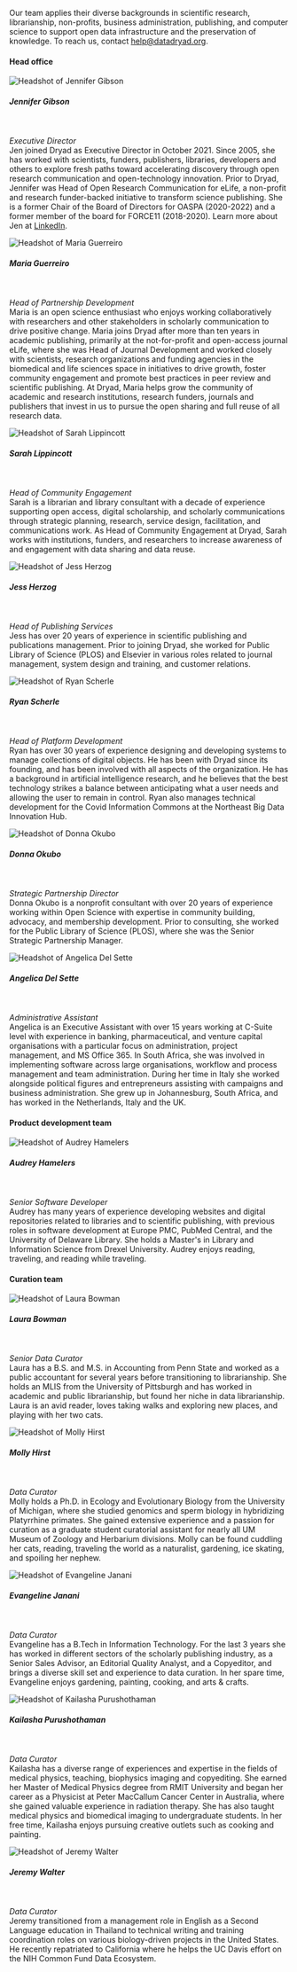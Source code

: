 <p>Our team applies their diverse backgrounds in scientific research, librarianship, non-profits, business administration, publishing, and computer science to support open data infrastructure and the preservation of knowledge. To reach us, contact <a href=mailto:help@datadryad.org>help@datadryad.org</a>.</p>

<h4>Head office</h4>
<div class="about-bios">
<div class="bio">
  <img src="/images/jgibson.jpeg" alt="Headshot of Jennifer Gibson">
  <h5>Jennifer Gibson</h5><br/>
  <p><em>Executive Director</em><br/>
  Jen joined Dryad as Executive Director in October 2021. Since 2005, she has
  worked with scientists, funders, publishers, libraries, developers and others
  to explore fresh paths toward accelerating discovery through open research
  communication and open-technology innovation. Prior to Dryad, Jennifer was
  Head of Open Research Communication for eLife, a non-profit and research
  funder-backed initiative to transform science publishing. She is a former Chair of the
  Board of Directors for OASPA (2020-2022) and a former member of the board for
  FORCE11 (2018-2020). Learn more about Jen at
  <a href="https://www.linkedin.com/in/jmclenna/" target="_blank">LinkedIn</a>.
  </p>
</div>
<div class="bio">
  <img src="/images/maria.jpg" alt="Headshot of Maria Guerreiro">
  <h5>Maria Guerreiro</h5><br/>
  <p><em>Head of Partnership Development</em><br/>
  Maria is an open science enthusiast who enjoys working collaboratively with researchers and other stakeholders in scholarly communication to drive positive change. Maria joins Dryad after more than ten years in academic publishing, primarily at the not-for-profit and open-access journal eLife, where she was Head of Journal Development and worked closely with scientists, research organizations and funding agencies in the biomedical and life sciences space in initiatives to drive growth, foster community engagement and promote best practices in peer review and scientific publishing. At Dryad, Maria helps grow the community of academic and research institutions, research funders, journals and publishers that invest in us to pursue the open sharing and full reuse of all research data.
  </p>
</div>
<div class="bio">
  <img src="/images/sarah.jpg" alt="Headshot of Sarah Lippincott">
  <h5>Sarah Lippincott</h5><br/>
  <p><em>Head of Community Engagement</em><br/>
  Sarah is a librarian and library consultant with a decade of experience supporting open access, digital scholarship, and scholarly communications through strategic planning, research, service design, facilitation, and communications work. As Head of Community Engagement at Dryad, Sarah works with institutions, funders, and researchers to increase awareness of and engagement with data sharing and data reuse.
</p>
</div>
<div class="bio">
  <img src="/images/JHerzog.jpg" alt="Headshot of Jess Herzog">
  <h5>Jess Herzog</h5><br/>
  <p><em>Head of Publishing Services</em><br/>
  Jess has over 20 years of experience in scientific publishing and publications management. Prior to joining Dryad, she worked for Public Library of Science (PLOS) and Elsevier in various roles related to journal management, system design and training, and customer relations.</p>
</div>
<div class="bio">
  <img src="/images/rscherle.jpg" alt="Headshot of Ryan Scherle">
  <h5>Ryan Scherle</h5><br/>
  <p><em>Head of Platform Development</em><br/>
  Ryan has over 30 years of experience designing and developing systems to manage collections of digital objects. He has been with Dryad since its founding, and has been involved with all aspects of the organization. He has a background in artificial intelligence research, and he believes that the best technology strikes a balance between anticipating what a user needs and allowing the user to remain in control. Ryan also manages technical development for the Covid Information Commons at the Northeast Big Data Innovation Hub. 
</p>
</div>
<div class="bio">
  <img src="/images/okubo.jpg" alt="Headshot of Donna Okubo">
  <h5>Donna Okubo</h5><br/>
  <p><em>Strategic Partnership Director</em><br/>
  Donna Okubo is a nonprofit consultant with over 20 years of experience working within Open Science with expertise in community building, advocacy, and membership development. Prior to consulting, she worked for the Public Library of Science (PLOS), where she was the Senior Strategic Partnership Manager.</p>
</div>
<div class="bio">
  <img src="/images/angelica.jpg" alt="Headshot of Angelica Del Sette">
  <h5>Angelica Del Sette</h5><br/>
  <p><em>Administrative Assistant</em><br/>
  Angelica is an Executive Assistant with over 15 years working at C-Suite level with experience in banking, pharmaceutical, and venture capital organisations with a particular focus on administration, project management, and MS Office 365. In South Africa, she was involved in implementing software across large organisations, workflow and process management and team administration. During her time in Italy she worked alongside political figures and entrepreneurs assisting with campaigns and business administration. She grew up in Johannesburg, South Africa, and has worked in the Netherlands, Italy and the UK.</p>
</div>
</div>

#### Product development team

<div class="about-bios">
<div class="bio">
  <img src="/images/audrey.jpg" alt="Headshot of Audrey Hamelers">
  <h5>Audrey Hamelers</h5><br/>
  <p><em>Senior Software Developer</em><br/>
  Audrey has many years of experience developing websites and digital repositories related to libraries and to scientific publishing, with previous roles in software development at Europe PMC, PubMed Central, and the University of Delaware Library. She holds a Master's in Library and Information Science from Drexel University. Audrey enjoys reading, traveling, and reading while traveling.
  </p>
</div>
</div>

#### Curation team

<div class="about-bios">
<div class="bio">
  <img src="/images/laura.jpg" alt="Headshot of Laura Bowman">
  <h5>Laura Bowman</h5><br/>
  <p><em>Senior Data Curator</em><br/>
  Laura has a B.S. and M.S. in Accounting from Penn State and worked as a public accountant for several years before transitioning to librarianship. She holds an MLIS from the University of Pittsburgh and has worked in academic and public librarianship, but found her niche in data librarianship. Laura is an avid reader, loves taking walks and exploring new places, and playing with her two cats.
  </p>
</div>
<div class="bio">
  <img src="/images/mollyhirst.jpg" alt="Headshot of Molly Hirst">
  <h5>Molly Hirst</h5><br/>
  <p><em>Data Curator</em><br/>
  Molly holds a Ph.D. in Ecology and Evolutionary Biology from the University of Michigan, where she studied genomics and sperm biology in hybridizing Platyrrhine primates. She gained extensive experience and a passion for curation as a graduate student curatorial assistant for nearly all UM Museum of Zoology and Herbarium divisions. Molly can be found cuddling her cats, reading, traveling the world as a naturalist, gardening, ice skating, and spoiling her nephew.
  </p>
</div>
<div class="bio">
  <img src="/images/evangeline.jpg" alt="Headshot of Evangeline Janani">
  <h5>Evangeline Janani</h5><br/>
  <p><em>Data Curator</em><br/>
  Evangeline has a B.Tech in Information Technology. For the last 3 years she has worked in different sectors of the scholarly publishing industry, as a Senior Sales Advisor, an Editorial Quality Analyst, and a Copyeditor, and brings a diverse skill set and experience to data curation. In her spare time, Evangeline enjoys gardening, painting, cooking, and arts & crafts.</p>
</div>
<div class="bio">
  <img src="/images/kailasha.jpg" alt="Headshot of Kailasha Purushothaman">
  <h5>Kailasha Purushothaman</h5><br/>
  <p><em>Data Curator</em><br/>
  Kailasha has a diverse range of experiences and expertise in the fields of medical physics, teaching, biophysics imaging and copyediting. She earned her Master of Medical Physics degree from RMIT University and began her career as a Physicist at Peter MacCallum Cancer Center in Australia, where she gained valuable experience in radiation therapy. She has also taught medical physics and biomedical imaging to undergraduate students. In her free time, Kailasha enjoys pursuing creative outlets such as cooking and painting.</p>
</div>
<div class="bio">
  <img src="/images/jwalter.png" alt="Headshot of Jeremy Walter">
  <h5>Jeremy Walter</h5><br/>
  <p><em>Data Curator</em><br/>
  Jeremy transitioned from a management role in English as a Second Language
  education in Thailand to technical writing and training coordination roles on
  various biology-driven projects in the United States. He recently repatriated
  to California where he helps the UC Davis effort on the NIH Common Fund Data
  Ecosystem.</p>
</div>
</div>

